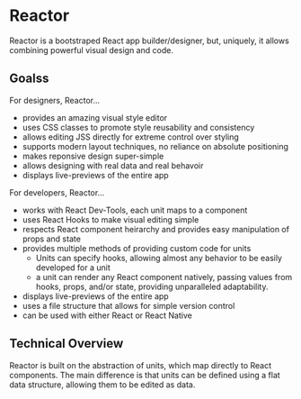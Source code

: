 # Reactor

Reactor is a bootstraped React app builder/designer, but, uniquely, it allows combining
powerful visual design and code. 

## Goalss

For designers, Reactor...

 - provides an amazing visual style editor
 - uses CSS classes to promote style reusability and consistency
 - allows editing JSS directly for extreme control over styling
 - supports modern layout techniques, no reliance on absolute positioning
 - makes reponsive design super-simple
 - allows designing with real data and real behavoir
 - displays live-previews of the entire app

For developers, Reactor...

 - works with React Dev-Tools, each unit maps to a component
 - uses React Hooks to make visual editing simple
 - respects React component heirarchy and provides easy manipulation of props and state 
 - provides multiple methods of providing custom code for units
    - Units can specify hooks, allowing almost any behavior to be easily developed for a unit
    - a unit can render any React component natively, passing values from hooks, props,
      and/or state, providing unparalleled adaptability.
 - displays live-previews of the entire app
 - uses a file structure that allows for simple version control
 - can be used with either React or React Native

## Technical Overview

Reactor is built on the abstraction of units, which map directly to React components. 
The main difference is that units can be defined using a flat data structure, allowing
them to be edited as data.
